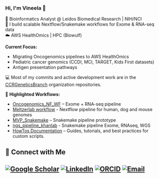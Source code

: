### Hi, I'm Vineela 👋  
🚀 Bioinformatics Analyst @ Leidos Biomedical Research | NIH/NCI  
🔬 I build scalable Nextflow/Snakemake workflows for Exome & RNA-seq data  
☁️ AWS HealthOmics | HPC (Biowulf)   

**Current Focus:**  
- Migrating Oncogenomics pipelines to AWS HealthOmics   
- Pediatric cancer genomics (CCDI, MCI, TARGET, Kids First datasets)
-  Antigen presentation pathways

💻 Most of my commits and active development work are in the [CCRGeneticsBranch](https://github.com/CCRGeneticsBranch) organization repositories.

📌 **Highlighted Workflows:**  
- [Oncogenomics_NF_WF](https://github.com/CCRGeneticsBranch/Oncogenomics_NF_WF) – Exome + RNA-seq pipeline  
- [Meltzerlab workflow](https://github.com/CCRGeneticsBranch/MeltzerLab_Nextflow_pipeline) - Nextflow pipeline for human, dog and mouse genomes
- [MVP_Snakemake](https://github.com/vinegang/MVP_Snakemake) – Snakemake pipeline prototype
- [ngs_pipeline_khanlab](https://github.com/CCRGeneticsBranch/ngs_pipeline_4.0) - Snakemake pipeline Exome, RNAseq, WGS
- [HowTos Documentation](https://CCRGeneticsBranch.github.io/HowTos/) – Guides, tutorials, and best practices for custom scripts.  



## 🔗 Connect with Me  
[![Google Scholar](https://img.shields.io/badge/Google_Scholar-Profile-blue?logo=google-scholar&logoColor=white)](https://scholar.google.com/citations?user=aeeUpFgAAAAJ&hl=en&oi=ao)
[![LinkedIn](https://img.shields.io/badge/LinkedIn-Profile-blue?logo=linkedin&logoColor=white)](https://www.linkedin.com/in/vineela-gangalapudi-41960a55/)
[![ORCID](https://img.shields.io/badge/ORCID-0009--0000--2886--0895-brightgreen?logo=orcid&logoColor=white)](https://orcid.org/0009-0000-2886-0895)
[![Email](https://img.shields.io/badge/Email-Contact-red?logo=gmail&logoColor=white)](mailto:vineelagangalapudi@gmail.com)
---

